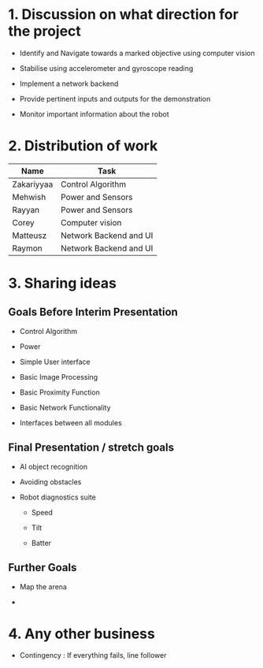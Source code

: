 # 1. Discussion on what direction for the project

- Identify and Navigate towards a marked objective using computer vision

- Stabilise using accelerometer and gyroscope reading 

- Implement a network backend

- Provide pertinent inputs and outputs for the demonstration

- Monitor important information about the robot

# 2. Distribution of work

| Name       | Task                   |
| ---------- | ---------------------- |
| Zakariyyaa | Control Algorithm      |
| Mehwish    | Power and Sensors      |
| Rayyan     | Power and Sensors      |
| Corey      | Computer vision        |
| Matteusz   | Network Backend and UI |
| Raymon     | Network Backend and UI |

# 3. Sharing ideas

## Goals Before Interim Presentation

- Control Algorithm

- Power

- Simple User interface

- Basic Image Processing

- Basic Proximity Function

- Basic Network Functionality

- Interfaces between all modules

## Final Presentation / stretch goals

- AI object recognition

- Avoiding obstacles

- Robot diagnostics suite
  
  - Speed
  
  - Tilt
  
  - Batter

## Further Goals

- Map the arena

- 

# 4. Any other business

- Contingency  : If everything fails, line follower
